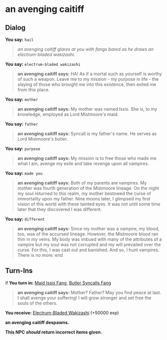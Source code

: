 # an avenging caitiff
## Dialog

**You say:** `hail`



>*an avenging caitiff glares at you with fangs bared as he draws an electrum-bladed wakizashi.*

**You say:** `electrum-bladed wakizashi`



>**an avenging caitiff says:** HA! As if a mortal such as yourself is worthy of such a weapon. Leave me to my mission - my purpose in life - the slaying of those who brought me into this existence, then exiled me from this place.

**You say:** `mother`



>**an avenging caitiff says:** My mother was named Issis.  She is, to my knowledge, employed as Lord Mistmoore's maid.

**You say:** `father`



>**an avenging caitiff says:** Syncall is my father's name.  He serves as Lord Mistmoore's butler.

**You say:** `purpose`



>**an avenging caitiff says:** My mission is to free those who made me what I am, avenge my exile and take revenge upon all vampires.

**You say:** `made you`



>**an avenging caitiff says:** Both of my parents are vampires.  My mother was fourth generation of the Mistmoore lineage.  On the night my soul returned to this realm, my mother bestowed the curse of immortality upon my father.  Nine moons later, I glimpsed my first vision of this world with these tainted eyes.  It was not until some time later that they discovered I was different.

**You say:** `different`



>**an avenging caitiff says:** Since my mother was a vampire, my blood, too, was of the accursed lineage.  However, the Mistmoore blood ran thin in my veins.  My body was imbued with many of the attributes of a vampire but my soul was not corrupted and my will prevailed over the curse.  For this, I was cast out and banished.  And so, I hunt vampires.  There is no more.
end

## Turn-Ins





if **You turn in:** [Maid Issis Fang](/item/10179), [Butler Syncalls Fang](/item/10178)


>**an avenging caitiff says:** Mother? Father? May you find peace at last. I shall avenge your suffering! I will grow stronger and set free the souls of the others.


 **You receive:**  [Electrum-Bladed Wakizashi](/item/5408) (+50000 exp)


**an avenging caitiff despawns.**

**This NPC *should* return incorrect items given.**
